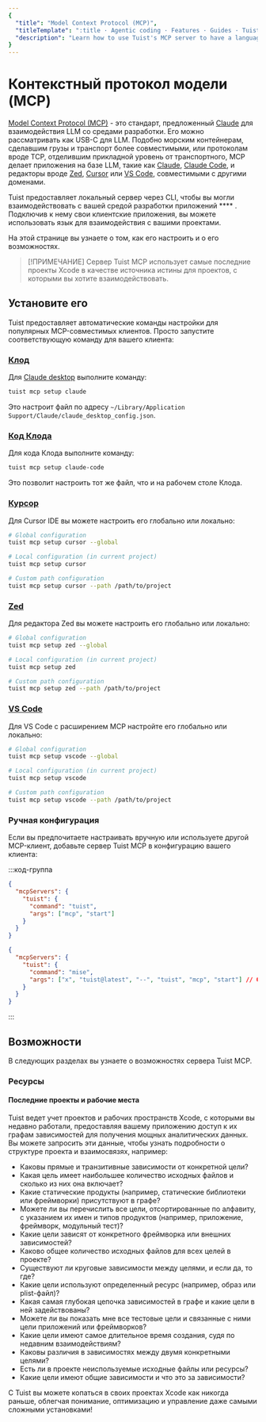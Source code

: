 ```yaml
---
{
  "title": "Model Context Protocol (MCP)",
  "titleTemplate": ":title · Agentic coding · Features · Guides · Tuist",
  "description": "Learn how to use Tuist's MCP server to have a language-based interface for your app development environment."
}
---
```

# Контекстный протокол модели (MCP)

[Model Context Protocol (MCP)](https://www.claudemcp.com) - это стандарт,
предложенный [Claude](https://claude.ai) для взаимодействия LLM со средами
разработки. Его можно рассматривать как USB-C для LLM. Подобно морским
контейнерам, сделавшим грузы и транспорт более совместимыми, или протоколам
вроде TCP, отделившим прикладной уровень от транспортного, MCP делает приложения
на базе LLM, такие как [Claude](https://claude.ai/), [Claude
Code](https://docs.anthropic.com/en/docs/claude-code), и редакторы вроде
[Zed](https://zed.dev), [Cursor](https://www.cursor.com) или [VS
Code](https://code.visualstudio.com), совместимыми с другими доменами.

Tuist предоставляет локальный сервер через CLI, чтобы вы могли взаимодействовать
с вашей средой разработки приложений **** . Подключив к нему свои клиентские
приложения, вы можете использовать язык для взаимодействия с вашими проектами.

На этой странице вы узнаете о том, как его настроить и о его возможностях.

> [!ПРИМЕЧАНИЕ] Сервер Tuist MCP использует самые последние проекты Xcode в
> качестве источника истины для проектов, с которыми вы хотите
> взаимодействовать.

## Установите его

Tuist предоставляет автоматические команды настройки для популярных
MCP-совместимых клиентов. Просто запустите соответствующую команду для вашего
клиента:

### [Клод](https://claude.ai)

Для [Claude desktop](https://claude.ai/download) выполните команду:
```bash
tuist mcp setup claude
```

Это настроит файл по адресу `~/Library/Application
Support/Claude/claude_desktop_config.json`.

### [Код Клода](https://docs.anthropic.com/en/docs/claude-code)

Для кода Клода выполните команду:
```bash
tuist mcp setup claude-code
```

Это позволит настроить тот же файл, что и на рабочем столе Клода.

### [Курсор](https://www.cursor.com)

Для Cursor IDE вы можете настроить его глобально или локально:
```bash
# Global configuration
tuist mcp setup cursor --global

# Local configuration (in current project)
tuist mcp setup cursor

# Custom path configuration
tuist mcp setup cursor --path /path/to/project
```

### [Zed](https://zed.dev)

Для редактора Zed вы можете настроить его глобально или локально:
```bash
# Global configuration
tuist mcp setup zed --global

# Local configuration (in current project)
tuist mcp setup zed

# Custom path configuration
tuist mcp setup zed --path /path/to/project
```

### [VS Code](https://code.visualstudio.com)

Для VS Code с расширением MCP настройте его глобально или локально:
```bash
# Global configuration
tuist mcp setup vscode --global

# Local configuration (in current project)
tuist mcp setup vscode

# Custom path configuration
tuist mcp setup vscode --path /path/to/project
```

### Ручная конфигурация

Если вы предпочитаете настраивать вручную или используете другой MCP-клиент,
добавьте сервер Tuist MCP в конфигурацию вашего клиента:

:::код-группа

```json [Global Tuist installation (e.g. Homebrew)]
{
  "mcpServers": {
    "tuist": {
      "command": "tuist",
      "args": ["mcp", "start"]
    }
  }
}
```

```json [Mise installation]
{
  "mcpServers": {
    "tuist": {
      "command": "mise",
      "args": ["x", "tuist@latest", "--", "tuist", "mcp", "start"] // Or tuist@x.y.z to fix the version
    }
  }
}
```
:::

## Возможности

В следующих разделах вы узнаете о возможностях сервера Tuist MCP.

### Ресурсы

#### Последние проекты и рабочие места

Tuist ведет учет проектов и рабочих пространств Xcode, с которыми вы недавно
работали, предоставляя вашему приложению доступ к их графам зависимостей для
получения мощных аналитических данных. Вы можете запросить эти данные, чтобы
узнать подробности о структуре проекта и взаимосвязях, например:

- Каковы прямые и транзитивные зависимости от конкретной цели?
- Какая цель имеет наибольшее количество исходных файлов и сколько из них она
  включает?
- Какие статические продукты (например, статические библиотеки или фреймворки)
  присутствуют в графе?
- Можете ли вы перечислить все цели, отсортированные по алфавиту, с указанием их
  имен и типов продуктов (например, приложение, фреймворк, модульный тест)?
- Какие цели зависят от конкретного фреймворка или внешних зависимостей?
- Каково общее количество исходных файлов для всех целей в проекте?
- Существуют ли круговые зависимости между целями, и если да, то где?
- Какие цели используют определенный ресурс (например, образ или plist-файл)?
- Какая самая глубокая цепочка зависимостей в графе и какие цели в ней
  задействованы?
- Можете ли вы показать мне все тестовые цели и связанные с ними цели приложений
  или фреймворков?
- Какие цели имеют самое длительное время создания, судя по недавним
  взаимодействиям?
- Каковы различия в зависимостях между двумя конкретными целями?
- Есть ли в проекте неиспользуемые исходные файлы или ресурсы?
- Какие цели имеют общие зависимости и что это за зависимости?

С Tuist вы можете копаться в своих проектах Xcode как никогда раньше, облегчая
понимание, оптимизацию и управление даже самыми сложными установками!
